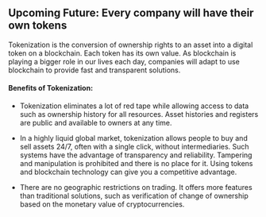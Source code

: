﻿## Upcoming Future: Every company will have their own tokens
Tokenization is the conversion of ownership rights to an asset into a digital token on a blockchain. Each token has its own value. As blockchain is playing a bigger role in our lives each day, companies will adapt to use blockchain to provide fast and transparent solutions.
#### Benefits of Tokenization:
* Tokenization eliminates a lot of red tape while allowing access to data such as ownership history for all resources. Asset histories and registers are public and available to owners at any time.

* In a highly liquid global market, tokenization allows people to buy and sell assets 24/7, often with a single click, without intermediaries. Such systems have the advantage of transparency and reliability. Tampering and manipulation is prohibited and there is no place for it. Using tokens and blockchain technology can give you a competitive advantage.

* There are no geographic restrictions on trading. It offers more features than traditional solutions, such as verification of change of ownership based on the monetary value of cryptocurrencies.
